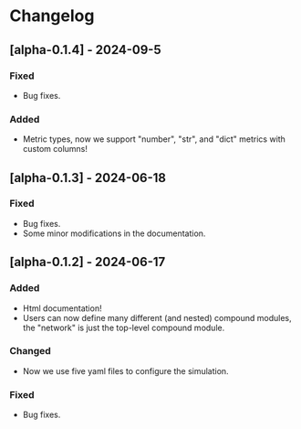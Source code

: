 # Changelog

## [alpha-0.1.4] - 2024-09-5
### Fixed
- Bug fixes.

### Added
- Metric types, now we support "number", "str", and "dict" metrics with custom columns!

## [alpha-0.1.3] - 2024-06-18
### Fixed
- Bug fixes.
- Some minor modifications in the documentation.

## [alpha-0.1.2] - 2024-06-17
### Added
- Html documentation!
- Users can now define many different (and nested) compound modules, the "network" is just the top-level compound module. 
### Changed
- Now we use five yaml files to configure the simulation.

### Fixed
- Bug fixes.

